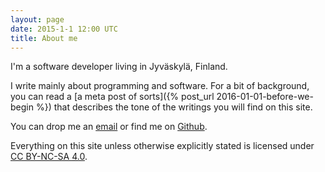 ```yaml
---
layout: page
date: 2015-1-1 12:00 UTC
title: About me
---
```


I'm a software developer living in Jyväskylä, Finland.

I write mainly about programming and software. For a bit of background, you can
read a [a meta post of sorts]({% post_url 2016-01-01-before-we-begin %}) that
describes the tone of the writings you will find on this site.

You can drop me an [email](mailto:ane@iki.fi) or find me on
[Github](https://github.com/ane).

Everything on this site unless otherwise explicitly stated is licensed under
[CC BY-NC-SA 4.0](https://creativecommons.org/licenses/by-nc-sa/4.0/).



